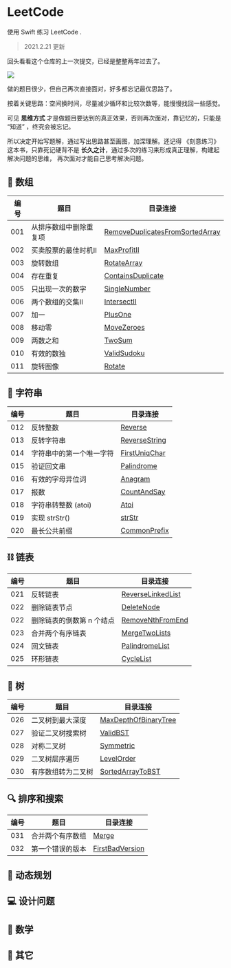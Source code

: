 
# LeetCode

使用 Swift 练习 LeetCode .

> 2021.2.21 更新

回头看看这个仓库的上一次提交，已经是整整两年过去了。

<img src="https://zenon-1255868537.cos.ap-guangzhou.myqcloud.com/blogPicture/20210221120029.png?imageMogr2/thumbnail/!50p" />

做的题目很少，但自己再次直接面对，好多都忘记最优思路了。

按着关键思路：空间换时间，尽量减少循环和比较次数等，能慢慢找回一些感觉。

可见 **思维方式** 才是做题目要达到的真正效果，否则再次面对，靠记忆的，只能是 “知道” ，终究会被忘记。

所以决定开始写题解，通过写出思路甚至画图，加深理解。还记得 《刻意练习》这本书，只靠死记硬背不是 **长久之计**，通过多次的练习来形成真正理解，构建起解决问题的思维， 再次面对才能自己思考解决问题。

## 🍋 数组



| 编号 | 题目 | 目录连接 | 
| --- | --- | ---|
| 001 | 从排序数组中删除重复项 | [RemoveDuplicatesFromSortedArray](./Array/RemoveDuplicatesFromSortedArray)
| 002 | 买卖股票的最佳时机II | [MaxProfitII](./Array/MaxProfitII) 
| 003 | 旋转数组  |   [RotateArray](./Array/RotateArray) 
| 004 | 存在重复 | [ContainsDuplicate](./Array/ContainsDuplicate)
| 005 | 只出现一次的数字 |[SingleNumber](./Array/SingleNumber)
| 006 | 两个数组的交集II |[IntersectII](./Array/IntersectII)
| 007 | 加一 | [PlusOne](./Array/PlusOne)
| 008 | 移动零 | [MoveZeroes](./Array/MoveZeroes)
| 009 | 两数之和 |  [TwoSum](./Array/TwoSum)
| 010 | 有效的数独|  [ValidSudoku](./Array/ValidSudoku)
| 011 | 旋转图像|  [Rotate](./Array/Rotate) 



## 🍢 字符串

| 编号 | 题目 | 目录连接 | 
| --- | --- | ---|
| 012 | 反转整数 | [Reverse](./String/Reverse)
| 013 | 反转字符串 | [ReverseString](./String/ReverseString)
| 014 | 字符串中的第一个唯一字符| [FirstUniqChar](./String/FirstUniqChar)
| 015 | 验证回文串 | [Palindrome](./String/Palindrome)
| 016 | 有效的字母异位词| [Anagram](./String/Anagram) 
| 017 | 报数 | [CountAndSay](./String/CountAndSay)
| 018 |  字符串转整数 (atoi) | [Atoi](./String/Atoi)
| 019 | 实现 strStr() | [strStr](./String/strStr)
| 020 | 最长公共前缀 | [CommonPrefix](./String/CommonPrefix)

## ⛓️ 链表

| 编号 | 题目 | 目录连接 | 
| --- | --- | ---|
| 021 | 反转链表 | [ReverseLinkedList](./LinkedList/ReverseLinkedList)
| 022 | 删除链表节点 |  [DeleteNode](./LinkedList/DeleteNode)
| 022 | 删除链表的倒数第 n 个结点 |  [RemoveNthFromEnd](./LinkedList/RemoveNthFromEnd) 
| 023 | 合并两个有序链表 |  [MergeTwoLists](./LinkedList/MergeTwoLists) 
| 024 | 回文链表 | [PalindromeList](./LinkedList/PalindromeList)
| 025 | 环形链表 | [CycleList](./LinkedList/CycleList)

## 🌲 树

| 编号 | 题目 | 目录连接 | 
| --- | --- | ---|
| 026 | 二叉树到最大深度      | [MaxDepthOfBinaryTree](./Tree/MaxDepthOfBinaryTree)
| 027 | 验证二叉树搜索树      | [ValidBST](./Tree/ValidBST)
| 028 | 对称二叉树           | [Symmetric](./Tree/Symmetric)
| 029 | 二叉树层序遍历       | [LevelOrder](./Tree/LevelOrder)
| 030 | 有序数组转为二叉树    | [SortedArrayToBST](./Tree/SortedArrayToBST)


## 🔍 排序和搜索

| 编号 | 题目 | 目录连接 | 
| --- | --- | ---|
| 031 | 合并两个有序数组    | [Merge](./SortAndSearch/Merge)
| 032 | 第一个错误的版本    | [FirstBadVersion](./SortAndSearch/FirstBadVersion)


## 📄 动态规划

## 💻 设计问题

## 📝 数学

## 🥑 其它


